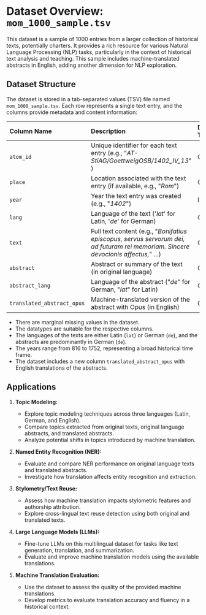 # Dataset Overview: `mom_1000_sample.tsv`

This dataset is a sample of 1000 entries from a larger collection of historical texts, potentially charters. It provides a rich resource for various Natural Language Processing (NLP) tasks, particularly in the context of historical text analysis and teaching. This sample includes machine-translated abstracts in English, adding another dimension for NLP exploration.

## Dataset Structure

The dataset is stored in a tab-separated values (TSV) file named `mom_1000_sample.tsv`. Each row represents a single text entry, and the columns provide metadata and content information:

| Column Name                   | Description                                                               | Data Type |
| :---------------------------- | :------------------------------------------------------------------------ | :------- |
| `atom_id`                     | Unique identifier for each text entry (e.g., "_AT-StiAG/GoettweigOSB/1402_IV_13_"	)                                    | Object   |
| `place`                       | Location associated with the text entry (if available, e.g., "_Rom_")                    | Object   |
| `year`                        | Year the text entry was created (e.g., "_1402_")                                           | Int64    |
| `lang`                        | Language of the text ('_lat_' for Latin, '_de_' for German)                    | Object   |
| `text`                        | Full text content (e.g., "_Bonifatius episcopus, servus servorum dei, ad futuram rei memoriam. Sincere devocionis affectus,_" ...)                                                           | Object   |
| `abstract`                    | Abstract or summary of the text (in original language)                    | Object   |
| `abstract_lang`               | Language of the abstract ("_de_" for German, "_lat_" for Latin)               | Object   |
| `translated_abstract_opus`    | Machine-translated version of the abstract with Opus (in English)                 | Object   |

* There are marginal missing values in the dataset.
* The datatypes are suitable for the respective columns.
* The languages of the texts are either Latin (`lat`) or German (`de`), and the abstracts are predominantly in German (`de`).
* The years range from 816 to 1752, representing a broad historical time frame.
* The dataset includes a new column `translated_abstract_opus` with English translations of the abstracts.

## Applications

1.  **Topic Modeling:**
    *   Explore topic modeling techniques across three languages (Latin, German, and English).
    *   Compare topics extracted from original texts, original language abstracts, and translated abstracts.
    *   Analyze potential shifts in topics introduced by machine translation.

2.  **Named Entity Recognition (NER):**
    *   Evaluate and compare NER performance on original language texts and translated abstracts.
    *   Investigate how translation affects entity recognition and extraction.

3.  **Stylometry/Text Reuse:**
    *   Assess how machine translation impacts stylometric features and authorship attribution.
    *   Explore cross-lingual text reuse detection using both original and translated texts.

4.  **Large Language Models (LLMs):**
    *   Fine-tune LLMs on this multilingual dataset for tasks like text generation, translation, and summarization.
    *   Evaluate and improve machine translation models using the available translations.

5.  **Machine Translation Evaluation:**
    *   Use the dataset to assess the quality of the provided machine translations.
    *   Develop metrics to evaluate translation accuracy and fluency in a historical context.
